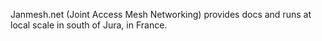 Janmesh.net (Joint Access Mesh Networking) provides docs and runs at local scale in south of Jura, in France. 
